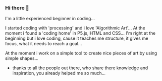 ### Hi there 👋

I'm a little experienced beginner in coding...

I started coding with 'processing' and i love 'Algorithmic Art'...
At the moment i found a 'coding home' in P5.js, HTML and CSS...
I'm right at the beginning but i love coding, cause it teaches me structure, it gives me focus, what it needs to reach a goal...

At the moment i work on a simple tool to create nice pieces of art
by using simple shapes...

- thanks to all the people out there, who share there knowledge and inspiration, you already helped me so much...
